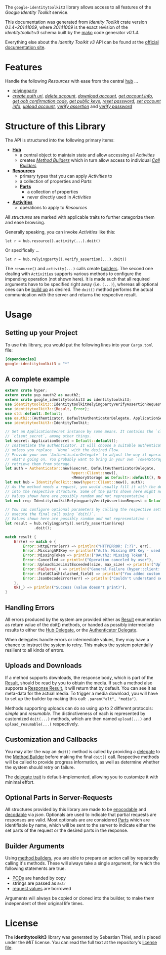 <!---
DO NOT EDIT !
This file was generated automatically from 'src/mako/api/README.md.mako'
DO NOT EDIT !
-->
The `google-identitytoolkit3` library allows access to all features of the *Google Identity Toolkit* service.

This documentation was generated from *Identity Toolkit* crate version *0.1.4+20141009*, where *20141009* is the exact revision of the *identitytoolkit:v3* schema built by the [mako](http://www.makotemplates.org/) code generator *v0.1.4*.

Everything else about the *Identity Toolkit* *v3* API can be found at the
[official documentation site](https://developers.google.com/identity-toolkit/v3/).
# Features

Handle the following *Resources* with ease from the central [hub](http://byron.github.io/google-apis-rs/google-identitytoolkit3/struct.IdentityToolkit.html) ... 

* [relyingparty](http://byron.github.io/google-apis-rs/google-identitytoolkit3/struct.Relyingparty.html)
 * [*create auth uri*](http://byron.github.io/google-apis-rs/google-identitytoolkit3/struct.RelyingpartyCreateAuthUriCall.html), [*delete account*](http://byron.github.io/google-apis-rs/google-identitytoolkit3/struct.RelyingpartyDeleteAccountCall.html), [*download account*](http://byron.github.io/google-apis-rs/google-identitytoolkit3/struct.RelyingpartyDownloadAccountCall.html), [*get account info*](http://byron.github.io/google-apis-rs/google-identitytoolkit3/struct.RelyingpartyGetAccountInfoCall.html), [*get oob confirmation code*](http://byron.github.io/google-apis-rs/google-identitytoolkit3/struct.RelyingpartyGetOobConfirmationCodeCall.html), [*get public keys*](http://byron.github.io/google-apis-rs/google-identitytoolkit3/struct.RelyingpartyGetPublicKeyCall.html), [*reset password*](http://byron.github.io/google-apis-rs/google-identitytoolkit3/struct.RelyingpartyResetPasswordCall.html), [*set account info*](http://byron.github.io/google-apis-rs/google-identitytoolkit3/struct.RelyingpartySetAccountInfoCall.html), [*upload account*](http://byron.github.io/google-apis-rs/google-identitytoolkit3/struct.RelyingpartyUploadAccountCall.html), [*verify assertion*](http://byron.github.io/google-apis-rs/google-identitytoolkit3/struct.RelyingpartyVerifyAssertionCall.html) and [*verify password*](http://byron.github.io/google-apis-rs/google-identitytoolkit3/struct.RelyingpartyVerifyPasswordCall.html)




# Structure of this Library

The API is structured into the following primary items:

* **[Hub](http://byron.github.io/google-apis-rs/google-identitytoolkit3/struct.IdentityToolkit.html)**
    * a central object to maintain state and allow accessing all *Activities*
    * creates [*Method Builders*](http://byron.github.io/google-apis-rs/google-identitytoolkit3/trait.MethodsBuilder.html) which in turn
      allow access to individual [*Call Builders*](http://byron.github.io/google-apis-rs/google-identitytoolkit3/trait.CallBuilder.html)
* **[Resources](http://byron.github.io/google-apis-rs/google-identitytoolkit3/trait.Resource.html)**
    * primary types that you can apply *Activities* to
    * a collection of properties and *Parts*
    * **[Parts](http://byron.github.io/google-apis-rs/google-identitytoolkit3/trait.Part.html)**
        * a collection of properties
        * never directly used in *Activities*
* **[Activities](http://byron.github.io/google-apis-rs/google-identitytoolkit3/trait.CallBuilder.html)**
    * operations to apply to *Resources*

All *structures* are marked with applicable traits to further categorize them and ease browsing.

Generally speaking, you can invoke *Activities* like this:

```Rust,ignore
let r = hub.resource().activity(...).doit()
```

Or specifically ...

```ignore
let r = hub.relyingparty().verify_assertion(...).doit()
```

The `resource()` and `activity(...)` calls create [builders][builder-pattern]. The second one dealing with `Activities` 
supports various methods to configure the impending operation (not shown here). It is made such that all required arguments have to be 
specified right away (i.e. `(...)`), whereas all optional ones can be [build up][builder-pattern] as desired.
The `doit()` method performs the actual communication with the server and returns the respective result.

# Usage

## Setting up your Project

To use this library, you would put the following lines into your `Cargo.toml` file:

```toml
[dependencies]
google-identitytoolkit3 = "*"
```

## A complete example

```Rust
extern crate hyper;
extern crate yup_oauth2 as oauth2;
extern crate google_identitytoolkit3 as identitytoolkit3;
use identitytoolkit3::IdentitytoolkitRelyingpartyVerifyAssertionRequest;
use identitytoolkit3::{Result, Error};
use std::default::Default;
use oauth2::{Authenticator, DefaultAuthenticatorDelegate, ApplicationSecret, MemoryStorage};
use identitytoolkit3::IdentityToolkit;

// Get an ApplicationSecret instance by some means. It contains the `client_id` and 
// `client_secret`, among other things.
let secret: ApplicationSecret = Default::default();
// Instantiate the authenticator. It will choose a suitable authentication flow for you, 
// unless you replace  `None` with the desired Flow.
// Provide your own `AuthenticatorDelegate` to adjust the way it operates and get feedback about 
// what's going on. You probably want to bring in your own `TokenStorage` to persist tokens and
// retrieve them from storage.
let auth = Authenticator::new(&secret, DefaultAuthenticatorDelegate,
                              hyper::Client::new(),
                              <MemoryStorage as Default>::default(), None);
let mut hub = IdentityToolkit::new(hyper::Client::new(), auth);
// As the method needs a request, you would usually fill it with the desired information
// into the respective structure. Some of the parts shown here might not be applicable !
// Values shown here are possibly random and not representative !
let mut req: IdentitytoolkitRelyingpartyVerifyAssertionRequest = Default::default();

// You can configure optional parameters by calling the respective setters at will, and
// execute the final call using `doit()`.
// Values shown here are possibly random and not representative !
let result = hub.relyingparty().verify_assertion(&req)
             .doit();

match result {
    Err(e) => match e {
        Error::HttpError(err) => println!("HTTPERROR: {:?}", err),
        Error::MissingAPIKey => println!("Auth: Missing API Key - used if there are no scopes"),
        Error::MissingToken => println!("OAuth2: Missing Token"),
        Error::Cancelled => println!("Operation canceled by user"),
        Error::UploadSizeLimitExceeded(size, max_size) => println!("Upload size too big: {} of {}", size, max_size),
        Error::Failure(_) => println!("General Failure (hyper::client::Response doesn't print)"),
        Error::FieldClash(clashed_field) => println!("You added custom parameter which is part of builder: {:?}", clashed_field),
        Error::JsonDecodeError(err) => println!("Couldn't understand server reply - maybe API needs update: {:?}", err),
    },
    Ok(_) => println!("Success (value doesn't print)"),
}

```
## Handling Errors

All errors produced by the system are provided either as [Result](http://byron.github.io/google-apis-rs/google-identitytoolkit3/enum.Result.html) enumeration as return value of 
the doit() methods, or handed as possibly intermediate results to either the 
[Hub Delegate](http://byron.github.io/google-apis-rs/google-identitytoolkit3/trait.Delegate.html), or the [Authenticator Delegate](http://byron.github.io/google-apis-rs/google-identitytoolkit3/../yup-oauth2/trait.AuthenticatorDelegate.html).

When delegates handle errors or intermediate values, they may have a chance to instruct the system to retry. This 
makes the system potentially resilient to all kinds of errors.

## Uploads and Downloads
If a method supports downloads, the response body, which is part of the [Result](http://byron.github.io/google-apis-rs/google-identitytoolkit3/enum.Result.html), should be
read by you to obtain the media.
If such a method also supports a [Response Result](http://byron.github.io/google-apis-rs/google-identitytoolkit3/trait.ResponseResult.html), it will return that by default.
You can see it as meta-data for the actual media. To trigger a media download, you will have to set up the builder by making
this call: `.param("alt", "media")`.

Methods supporting uploads can do so using up to 2 different protocols: 
*simple* and *resumable*. The distinctiveness of each is represented by customized 
`doit(...)` methods, which are then named `upload(...)` and `upload_resumable(...)` respectively.

## Customization and Callbacks

You may alter the way an `doit()` method is called by providing a [delegate](http://byron.github.io/google-apis-rs/google-identitytoolkit3/trait.Delegate.html) to the 
[Method Builder](http://byron.github.io/google-apis-rs/google-identitytoolkit3/trait.CallBuilder.html) before making the final `doit()` call. 
Respective methods will be called to provide progress information, as well as determine whether the system should 
retry on failure.

The [delegate trait](http://byron.github.io/google-apis-rs/google-identitytoolkit3/trait.Delegate.html) is default-implemented, allowing you to customize it with minimal effort.

## Optional Parts in Server-Requests

All structures provided by this library are made to be [enocodable](http://byron.github.io/google-apis-rs/google-identitytoolkit3/trait.RequestValue.html) and 
[decodable](http://byron.github.io/google-apis-rs/google-identitytoolkit3/trait.ResponseResult.html) via *json*. Optionals are used to indicate that partial requests are responses 
are valid.
Most optionals are are considered [Parts](http://byron.github.io/google-apis-rs/google-identitytoolkit3/trait.Part.html) which are identifiable by name, which will be sent to 
the server to indicate either the set parts of the request or the desired parts in the response.

## Builder Arguments

Using [method builders](http://byron.github.io/google-apis-rs/google-identitytoolkit3/trait.CallBuilder.html), you are able to prepare an action call by repeatedly calling it's methods.
These will always take a single argument, for which the following statements are true.

* [PODs][wiki-pod] are handed by copy
* strings are passed as `&str`
* [request values](http://byron.github.io/google-apis-rs/google-identitytoolkit3/trait.RequestValue.html) are borrowed

Arguments will always be copied or cloned into the builder, to make them independent of their original life times.

[wiki-pod]: http://en.wikipedia.org/wiki/Plain_old_data_structure
[builder-pattern]: http://en.wikipedia.org/wiki/Builder_pattern
[google-go-api]: https://github.com/google/google-api-go-client

# License
The **identitytoolkit3** library was generated by Sebastian Thiel, and is placed 
under the *MIT* license.
You can read the full text at the repository's [license file][repo-license].

[repo-license]: https://github.com/Byron/google-apis-rs/LICENSE.md
